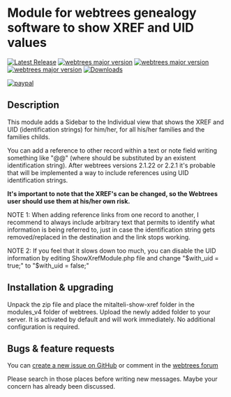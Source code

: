 Module for webtrees genealogy software to show XREF and UID values
==================================================================

[![Latest Release](https://img.shields.io/github/release/elysch/webtrees-mitalteli-show-xref.svg)][1]
[![webtrees major version](https://img.shields.io/badge/webtrees-v2.0.x-green)][2]
[![webtrees major version](https://img.shields.io/badge/webtrees-v2.1.x-green)][2]
[![webtrees major version](https://img.shields.io/badge/webtrees-v2.2.x-green)][2]
[![Downloads](https://img.shields.io/github/downloads/elysch/webtrees-mitalteli-show-xref/total.svg)]()

[![paypal](https://www.paypalobjects.com/en_US/i/btn/btn_donateCC_LG.gif)](https://www.paypal.com/donate/?business=EU37HN97QD9EU&no_recurring=0&currency_code=MXN)

Description
------------
This module adds a Sidebar to the Individual view that shows the XREF and UID (identification strings) for him/her, for all his/her families and the families childs.

You can add a reference to other record within a text or note field writing something like "@<XREF>@" (where <XREF> should be substituted by an existent identification string). After webtrees versions 2.1.22 or 2.2.1 it's probable that will be implemented a way to include references using UID identification strings.

**It's important to note that the XREF's can be changed, so the Webtrees user should use them at his/her own risk.**

NOTE 1: When adding reference links from one record to another, I recommend to always include arbitrary text that permits to identify what information is being referred to, just in case the identification string gets removed/replaced in the destination and the link stops working.

NOTE 2: If you feel that it slows down too much, you can disable the UID information by editing ShowXrefModule.php file and change "$with_uid = true;" to "$with_uid = false;"

Installation & upgrading
------------------------
Unpack the zip file and place the mitalteli-show-xref folder in the modules_v4 folder of webtrees. Upload the newly added folder to your server. It is activated by default and will work immediately. No additional configuration is required.

Bugs & feature requests
-------------------------
You can [create a new issue on GitHub][3] or comment in the [webtrees forum][4]

Please search in those places before writing new messages. Maybe your concern has already been discussed.

 [1]: https://github.com/elysch/webtrees-mitalteli-show-xref/releases/latest
 [2]: https://webtrees.github.io/download
 [3]: https://github.com/elysch/webtrees-mitalteli-show-xref/issues?state=open
 [4]: https://www.webtrees.net/index.php/forum/index


